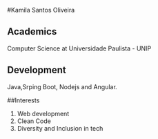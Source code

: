 #Kamila Santos Oliveira

## Academics
Computer Science at Universidade Paulista - UNIP

## Development
Java,Srping Boot, Nodejs and Angular.

##Interests
1. Web development
2. Clean Code
3. Diversity and Inclusion in tech